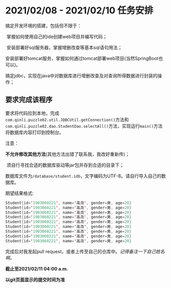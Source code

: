# 2021/02/08 - 2021/02/10 任务安排
搞定开发环境的搭建，包括但不限于：

​		  掌握如何使用自己的ide创建web项目并编写代码；

​		  安装部署好sql服务器，掌握增删改查等基本sql语句用法；

​		  安装部署好tomcat服务，掌握如何通过tomcat部署web项目(当然SpringBoot也可以)。

搞定jdbc，实现在java中对数据库进行增删改查及对查询所得数据进行封装的操作；

## 要求完成该程序

要求将代码拉到本地，完成`com.qinli.puzzle02.util.JDBCUtil.getConnection()`方法和`com.qinli.puzzle02.dao.StudentDao.selectAll()`方法，实现运行`main()`方法将数据库内容打印到控制台。

注意：

​	  **不允许修改其他方法**(其他方法出错了联系我，我改好重新传)；

​	  须自行寻找合适的数据库驱动等jar包并存到合适的目录下；

​	  数据库文件为`/database/student.idb`，文字编码为UTF-8。请自行导入自己的数据库。	

期望结果格式:

```java
Student{id='1903060221', name='高尧', gender=男, age=20}
Student{id='1903060221', name='高尧', gender=男, age=20}
Student{id='1903060221', name='高尧', gender=男, age=20}
Student{id='1903060221', name='高尧', gender=男, age=20}
Student{id='1903060221', name='高尧', gender=男, age=20}
Student{id='1903060221', name='高尧', gender=男, age=20}
Student{id='1903060221', name='高尧', gender=男, age=20}
Student{id='1903060221', name='高尧', gender=男, age=20}
Student{id='1903060221', name='高尧', gender=男, age=20}
```

完成后对我发起pull request，或者上传至自己的仓库中。*记得备注一下自己姓名啊。*

**截止至2021/02/11 04:00 a.m.**

**以git页面显示的提交时间为准**

